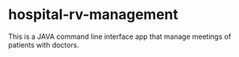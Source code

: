 # hospital-rv-management
This is a JAVA command line interface app that manage meetings of patients with doctors.
